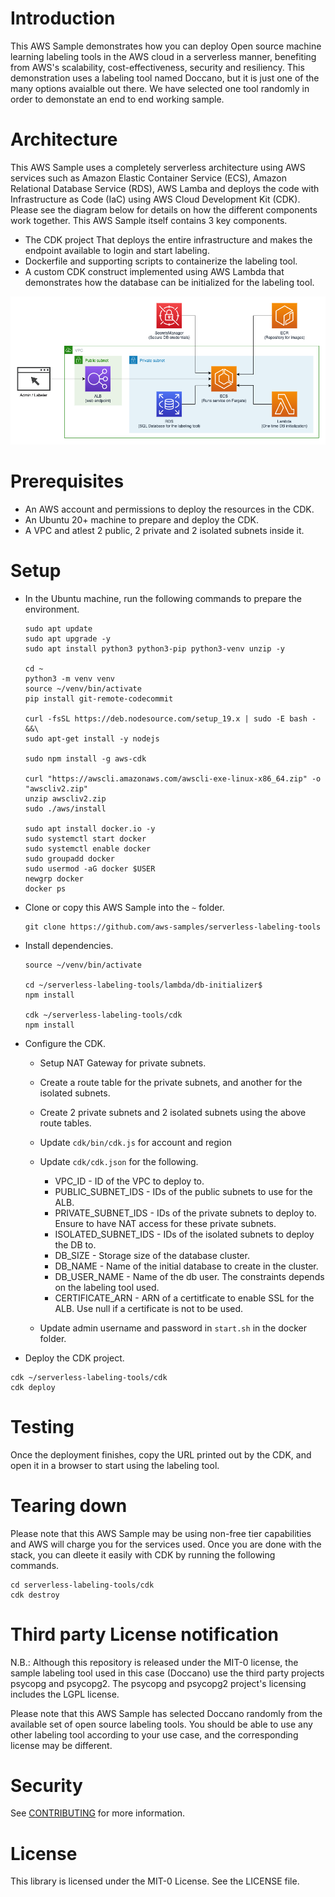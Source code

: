 # Introduction

This AWS Sample demonstrates how you can deploy Open source machine learning labeling tools in the AWS cloud in a serverless manner, benefiting from AWS's scalability, cost-effectiveness, security and resiliency. This demonstration uses a labeling tool named Doccano, but it is just one of the many options avaialble out there. We have selected one tool randomly in order to demonstate an end to end working sample.

# Architecture

This AWS Sample uses a completely serverless architecture using AWS services such as Amazon Elastic Container Service (ECS), Amazon Relational Database Service (RDS), AWS Lamba and deploys the code with Infrastructure as Code (IaC) using AWS Cloud Development Kit (CDK). Please see the diagram below for details on how the different components work together. This AWS Sample itself contains 3 key components.

- The CDK project That deploys the entire infrastructure and makes the endpoint available to login and start labeling.
- Dockerfile and supporting scripts to containerize the labeling tool.
- A custom CDK construct implemented using AWS Lambda that demonstrates how the database can be initialized for the labeling tool.

![Architecture](Architecture.png)

# Prerequisites

- An AWS account and permissions to deploy the resources in the CDK.
- An Ubuntu 20+ machine to prepare and deploy the CDK.
- A VPC and atlest 2 public, 2 private and 2 isolated subnets inside it.

# Setup

- In the Ubuntu machine, run the following commands to prepare the environment.

  ```
  sudo apt update
  sudo apt upgrade -y
  sudo apt install python3 python3-pip python3-venv unzip -y

  cd ~
  python3 -m venv venv
  source ~/venv/bin/activate
  pip install git-remote-codecommit

  curl -fsSL https://deb.nodesource.com/setup_19.x | sudo -E bash - &&\
  sudo apt-get install -y nodejs

  sudo npm install -g aws-cdk

  curl "https://awscli.amazonaws.com/awscli-exe-linux-x86_64.zip" -o "awscliv2.zip"
  unzip awscliv2.zip
  sudo ./aws/install

  sudo apt install docker.io -y
  sudo systemctl start docker
  sudo systemctl enable docker
  sudo groupadd docker
  sudo usermod -aG docker $USER
  newgrp docker
  docker ps
  ```

- Clone or copy this AWS Sample into the `~` folder.
  ```
  git clone https://github.com/aws-samples/serverless-labeling-tools
  ```
- Install dependencies.

  ```
  source ~/venv/bin/activate

  cd ~/serverless-labeling-tools/lambda/db-initializer$
  npm install

  cdk ~/serverless-labeling-tools/cdk
  npm install
  ```

- Configure the CDK.

  - Setup NAT Gateway for private subnets.
  - Create a route table for the private subnets, and another for the isolated subnets.
  - Create 2 private subnets and 2 isolated subnets using the above route tables.

  - Update `cdk/bin/cdk.js` for account and region
  - Update `cdk/cdk.json` for the following.
    - VPC_ID - ID of the VPC to deploy to.
    - PUBLIC_SUBNET_IDS - IDs of the public subnets to use for the ALB.
    - PRIVATE_SUBNET_IDS - IDs of the private subnets to deploy to. Ensure to have NAT access for these private subnets.
    - ISOLATED_SUBNET_IDS - IDs of the isolated subnets to deploy the DB to.
    - DB_SIZE - Storage size of the database cluster.
    - DB_NAME - Name of the initial database to create in the cluster.
    - DB_USER_NAME - Name of the db user. The constraints depends on the labeling tool used.
    - CERTIFICATE_ARN - ARN of a certitficate to enable SSL for the ALB. Use null if a certificate is not to be used.
  - Update admin username and password in `start.sh` in the docker folder.

- Deploy the CDK project.

```
cdk ~/serverless-labeling-tools/cdk
cdk deploy
```

# Testing

Once the deployment finishes, copy the URL printed out by the CDK, and open it in a browser to start using the labeling tool.

# Tearing down

Please note that this AWS Sample may be using non-free tier capabilities and AWS will charge you for the services used. Once you are done with the stack, you can dleete it easily with CDK by running the following commands.

```
cd serverless-labeling-tools/cdk
cdk destroy
```

# Third party License notification

N.B.: Although this repository is released under the MIT-0 license, the sample labeling tool used in this case (Doccano)
use the third party projects psycopg and psycopg2. The psycopg and psycopg2 project's licensing includes the LGPL license.

Please note that this AWS Sample has selected Doccano randomly from the available set of open source labeling tools. You should be able to use any other labeling tool according to your use case, and the corresponding license may be different.

# Security

See [CONTRIBUTING](CONTRIBUTING.md#security-issue-notifications) for more information.

# License

This library is licensed under the MIT-0 License. See the LICENSE file.
